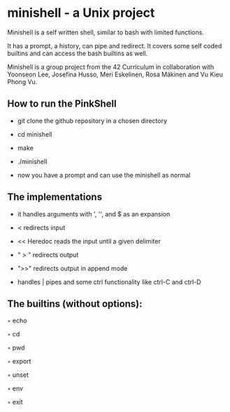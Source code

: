 # minishell - a Unix project

Minishell is a self written shell, similar to bash with limited functions. 

It has a prompt, a history, can pipe and redirect. 
It covers some self coded builtins and can access the bash builtins as well.

Minishell is a group project from the 42 Curriculum in collaboration with Yoonseon Lee, Josefina Husso, Meri Eskelinen, Rosa Mäkinen and Vu Kieu Phong Vu.

## How to run the PinkShell

- git clone the github repository in a chosen directory
- cd minishell
- make
- ./minishell

- now you have a prompt and can use the minishell as normal

## The implementations

- it handles arguments with ', '', and $ as an expansion
  
- <  redirects input
  
- << Heredoc reads the input until a given delimiter
  
- " > " redirects output

- ">>" redirects output in append mode

- handles | pipes and some ctrl functionality like ctrl-C and ctrl-D
  
## The builtins (without options):
  
◦ echo

◦ cd

◦ pwd 

◦ export 

◦ unset 

◦ env 

◦ exit

